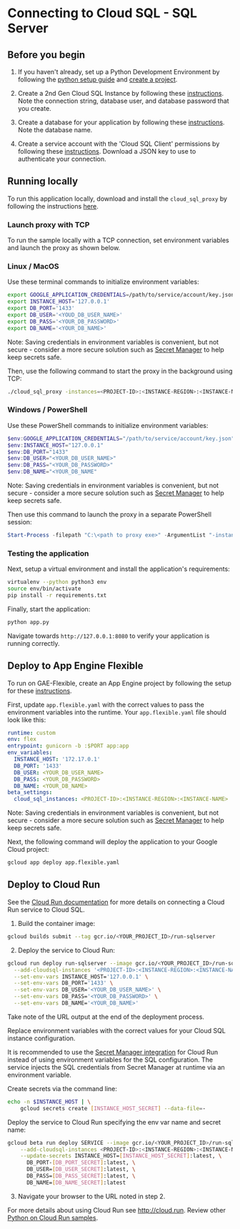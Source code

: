 # Connecting to Cloud SQL - SQL Server

## Before you begin

1. If you haven't already, set up a Python Development Environment by following the [python setup guide](https://cloud.google.com/python/setup) and 
[create a project](https://cloud.google.com/resource-manager/docs/creating-managing-projects#creating_a_project).

2. Create a 2nd Gen Cloud SQL Instance by following these 
[instructions](https://cloud.google.com/sql/docs/sqlserver/create-instance). Note the connection string,
database user, and database password that you create.

3. Create a database for your application by following these 
[instructions](https://cloud.google.com/sql/docs/sqlserver/create-manage-databases). Note the database
name. 

4. Create a service account with the 'Cloud SQL Client' permissions by following these 
[instructions](https://cloud.google.com/sql/docs/sqlserver/connect-external-app#4_if_required_by_your_authentication_method_create_a_service_account).
Download a JSON key to use to authenticate your connection. 

## Running locally

To run this application locally, download and install the `cloud_sql_proxy` by
following the instructions [here](https://cloud.google.com/sql/docs/sqlserver/sql-proxy#install). 

### Launch proxy with TCP

To run the sample locally with a TCP connection, set environment variables and launch the proxy as
shown below.

### Linux / MacOS
Use these terminal commands to initialize environment variables:
```bash
export GOOGLE_APPLICATION_CREDENTIALS=/path/to/service/account/key.json
export INSTANCE_HOST='127.0.0.1'
export DB_PORT='1433'
export DB_USER='<YOUD_DB_USER_NAME>'
export DB_PASS='<YOUR_DB_PASSWORD>'
export DB_NAME='<YOUR_DB_NAME>'
```
Note: Saving credentials in environment variables is convenient, but not secure - consider a more
secure solution such as [Secret Manager](https://cloud.google.com/secret-manager/docs/overview) to
help keep secrets safe.

Then, use the following command to start the proxy in the background using TCP:
```bash
./cloud_sql_proxy -instances=<PROJECT-ID>:<INSTANCE-REGION>:<INSTANCE-NAME>=tcp:1433 -credential_file=$GOOGLE_APPLICATION_CREDENTIALS &
```

### Windows / PowerShell
Use these PowerShell commands to initialize environment variables:
```powershell
$env:GOOGLE_APPLICATION_CREDENTIALS="/path/to/service/account/key.json"
$env:INSTANCE_HOST="127.0.0.1"
$env:DB_PORT="1433"
$env:DB_USER="<YOUR_DB_USER_NAME>"
$env:DB_PASS="<YOUR_DB_PASSWORD>"
$env:DB_NAME="<YOUR_DB_NAME"
```
Note: Saving credentials in environment variables is convenient, but not secure - consider a more
secure solution such as [Secret Manager](https://cloud.google.com/secret-manager/docs/overview) to
help keep secrets safe.

Then use this command to launch the proxy in a separate PowerShell session:
```powershell
Start-Process -filepath "C:\<path to proxy exe>" -ArgumentList "-instances=<PROJECT-ID>:<INSTANCE-REGION>:<INSTANCE-NAME>=tcp:1433 -credential_file=/path/to/service/account/key.json"
```

### Testing the application

Next, setup a virtual environment and install the application's requirements:
```bash
virtualenv --python python3 env
source env/bin/activate
pip install -r requirements.txt
```

Finally, start the application:
```bash
python app.py
```

Navigate towards `http://127.0.0.1:8080` to verify your application is running correctly.

## Deploy to App Engine Flexible

To run on GAE-Flexible, create an App Engine project by following the setup for these 
[instructions](https://cloud.google.com/appengine/docs/flexible/python/quickstart#before-you-begin).

First, update `app.flexible.yaml` with the correct values to pass the environment 
variables into the runtime. Your `app.flexible.yaml` file should look like this:

```yaml
runtime: custom
env: flex
entrypoint: gunicorn -b :$PORT app:app
env_variables:
  INSTANCE_HOST: '172.17.0.1'
  DB_PORT: '1433'
  DB_USER: <YOUR_DB_USER_NAME>
  DB_PASS: <YOUR_DB_PASSWORD>
  DB_NAME: <YOUR_DB_NAME>
beta_settings:
  cloud_sql_instances: <PROJECT-ID>:<INSTANCE-REGION>:<INSTANCE-NAME>
```

Note: Saving credentials in environment variables is convenient, but not secure - consider a more
secure solution such as [Secret Manager](https://cloud.google.com/secret-manager/docs/overview) to
help keep secrets safe.

Next, the following command will deploy the application to your Google Cloud project:

```bash
gcloud app deploy app.flexible.yaml
```

## Deploy to Cloud Run

See the [Cloud Run documentation](https://cloud.google.com/sql/docs/sqlserver/connect-run)
for more details on connecting a Cloud Run service to Cloud SQL.

1. Build the container image:

```sh
gcloud builds submit --tag gcr.io/<YOUR_PROJECT_ID>/run-sqlserver
```

2. Deploy the service to Cloud Run:

```sh
gcloud run deploy run-sqlserver --image gcr.io/<YOUR_PROJECT_ID>/run-sqlserver \
  --add-cloudsql-instances '<PROJECT-ID>:<INSTANCE-REGION>:<INSTANCE-NAME>' \
  --set-env-vars INSTANCE_HOST='127.0.0.1' \
  --set-env-vars DB_PORT='1433' \
  --set-env-vars DB_USER='<YOUR_DB_USER_NAME>' \
  --set-env-vars DB_PASS='<YOUR_DB_PASSWORD>' \
  --set-env-vars DB_NAME='<YOUR_DB_NAME>'
```

Take note of the URL output at the end of the deployment process.

Replace environment variables with the correct values for your Cloud SQL
instance configuration.

It is recommended to use the [Secret Manager integration](https://cloud.google.com/run/docs/configuring/secrets) for Cloud Run instead
of using environment variables for the SQL configuration. The service injects the SQL credentials from
Secret Manager at runtime via an environment variable.

Create secrets via the command line:
```sh
echo -n $INSTANCE_HOST | \
    gcloud secrets create [INSTANCE_HOST_SECRET] --data-file=-
```

Deploy the service to Cloud Run specifying the env var name and secret name:
```sh
gcloud beta run deploy SERVICE --image gcr.io/<YOUR_PROJECT_ID>/run-sql \
    --add-cloudsql-instances <PROJECT-ID>:<INSTANCE-REGION>:<INSTANCE-NAME> \
    --update-secrets INSTANCE_HOST=[INSTANCE_HOST_SECRET]:latest, \
      DB_PORT-[DB_PORT_SECRET]:latest, \
      DB_USER=[DB_USER_SECRET]:latest, \
      DB_PASS=[DB_PASS_SECRET]:latest, \
      DB_NAME=[DB_NAME_SECRET]:latest
```

3. Navigate your browser to the URL noted in step 2.

For more details about using Cloud Run see http://cloud.run.
Review other [Python on Cloud Run samples](../../../run/).
```


